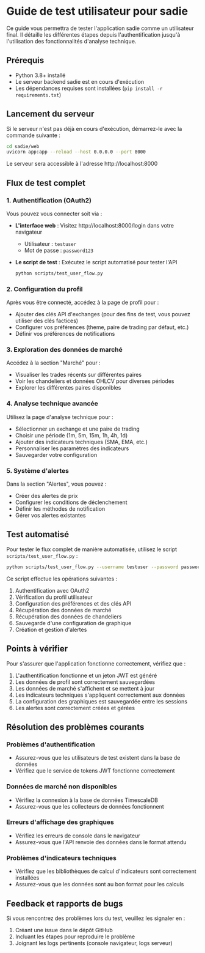 # Guide de test utilisateur pour sadie

Ce guide vous permettra de tester l'application sadie comme un utilisateur final. Il détaille les différentes étapes depuis l'authentification jusqu'à l'utilisation des fonctionnalités d'analyse technique.

## Prérequis

- Python 3.8+ installé
- Le serveur backend sadie est en cours d'exécution
- Les dépendances requises sont installées (`pip install -r requirements.txt`)

## Lancement du serveur

Si le serveur n'est pas déjà en cours d'exécution, démarrez-le avec la commande suivante :

```bash
cd sadie/web
uvicorn app:app --reload --host 0.0.0.0 --port 8000
```

Le serveur sera accessible à l'adresse http://localhost:8000

## Flux de test complet

### 1. Authentification (OAuth2)

Vous pouvez vous connecter soit via :

- **L'interface web** : Visitez http://localhost:8000/login dans votre navigateur
  - Utilisateur : `testuser`
  - Mot de passe : `password123`

- **Le script de test** : Exécutez le script automatisé pour tester l'API
  ```bash
  python scripts/test_user_flow.py
  ```

### 2. Configuration du profil

Après vous être connecté, accédez à la page de profil pour :

- Ajouter des clés API d'exchanges (pour des fins de test, vous pouvez utiliser des clés factices)
- Configurer vos préférences (theme, paire de trading par défaut, etc.)
- Définir vos préférences de notifications

### 3. Exploration des données de marché

Accédez à la section "Marché" pour :

- Visualiser les trades récents sur différentes paires
- Voir les chandeliers et données OHLCV pour diverses périodes
- Explorer les différentes paires disponibles

### 4. Analyse technique avancée

Utilisez la page d'analyse technique pour :

- Sélectionner un exchange et une paire de trading
- Choisir une période (1m, 5m, 15m, 1h, 4h, 1d)
- Ajouter des indicateurs techniques (SMA, EMA, etc.)
- Personnaliser les paramètres des indicateurs
- Sauvegarder votre configuration

### 5. Système d'alertes

Dans la section "Alertes", vous pouvez :

- Créer des alertes de prix
- Configurer les conditions de déclenchement
- Définir les méthodes de notification
- Gérer vos alertes existantes

## Test automatisé

Pour tester le flux complet de manière automatisée, utilisez le script `scripts/test_user_flow.py` :

```bash
python scripts/test_user_flow.py --username testuser --password password123
```

Ce script effectue les opérations suivantes :
1. Authentification avec OAuth2
2. Vérification du profil utilisateur
3. Configuration des préférences et des clés API
4. Récupération des données de marché
5. Récupération des données de chandeliers
6. Sauvegarde d'une configuration de graphique
7. Création et gestion d'alertes

## Points à vérifier

Pour s'assurer que l'application fonctionne correctement, vérifiez que :

1. L'authentification fonctionne et un jeton JWT est généré
2. Les données de profil sont correctement sauvegardées
3. Les données de marché s'affichent et se mettent à jour
4. Les indicateurs techniques s'appliquent correctement aux données
5. La configuration des graphiques est sauvegardée entre les sessions
6. Les alertes sont correctement créées et gérées

## Résolution des problèmes courants

### Problèmes d'authentification
- Assurez-vous que les utilisateurs de test existent dans la base de données
- Vérifiez que le service de tokens JWT fonctionne correctement

### Données de marché non disponibles
- Vérifiez la connexion à la base de données TimescaleDB
- Assurez-vous que les collecteurs de données fonctionnent

### Erreurs d'affichage des graphiques
- Vérifiez les erreurs de console dans le navigateur
- Assurez-vous que l'API renvoie des données dans le format attendu

### Problèmes d'indicateurs techniques
- Vérifiez que les bibliothèques de calcul d'indicateurs sont correctement installées
- Assurez-vous que les données sont au bon format pour les calculs

## Feedback et rapports de bugs

Si vous rencontrez des problèmes lors du test, veuillez les signaler en :
1. Créant une issue dans le dépôt GitHub
2. Incluant les étapes pour reproduire le problème
3. Joignant les logs pertinents (console navigateur, logs serveur) 